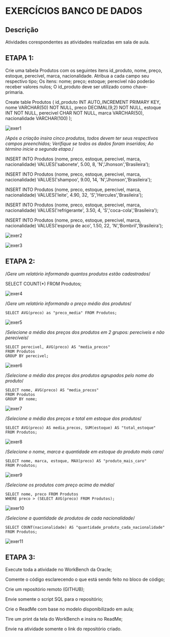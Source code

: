 # EXERCÍCIOS BANCO DE DADOS  
## Descrição
Atividades corespondentes as atividades realizadas em sala de aula. 
## ETAPA 1:
 Crie uma tabela Produtos com os seguintes itens id_produto, nome, preço,
 estoque, perecível, marca, nacionalidade.
 Atribua a cada campo seu respectivo tipo;
 Os itens: nome; preço; estoque; perecível não poderão receber valores nulos;
 O id_produto deve ser utilizado como chave-primaria.

Create table Produtos (
	id_produto INT AUTO_INCREMENT PRIMARY KEY,
	nome VARCHAR(50) NOT NULL,
	preco DECIMAL(9,2) NOT NULL,
	estoque INT NOT NULL,
	perecivel CHAR NOT NULL,
	marca VARCHAR(50),
	nacionalidade VARCHAR(100)
	);

 ![exer1](https://raw.githubusercontent.com/FabioCCamarg/Aula7BD/main/imagens/TabelaProdutos.png)
 
/*Após a criação insira cinco produtos, todos devem ter seus respectivos campos
preenchidos;
Verifique se todos os dados foram inseridos;
Ao término inicie a segunda etapa.*/

INSERT INTO Produtos (nome, preco, estoque, perecivel, marca, nacionalidade)
VALUES('sabonete', 5.00, 8, 'N','Jhonson','Brasileira');

INSERT INTO Produtos (nome, preco, estoque, perecivel, marca, nacionalidade)
VALUES('shampoo', 9.00, 14, 'N','Jhonson','Brasileira');
	
INSERT INTO Produtos (nome, preco, estoque, perecivel, marca, nacionalidade)
VALUES('leite', 4.90, 32, 'S','Hercules','Brasileira');

INSERT INTO Produtos (nome, preco, estoque, perecivel, marca, nacionalidade)
VALUES('refrigerante', 3.50, 4, 'S','coca-cola','Brasileira');

INSERT INTO Produtos (nome, preco, estoque, perecivel, marca, nacionalidade)
VALUES('esponja de aco', 1.50, 22, 'N','Bombril','Brasileira');

![exer2](https://raw.githubusercontent.com/FabioCCamarg/Aula7BD/main/imagens/Inser%C3%A7%C3%A3o5ProdutosTabela.png)

![exer3](https://raw.githubusercontent.com/FabioCCamarg/Aula7BD/main/imagens/SelecionadoTodosProdutos.png)

## ETAPA 2:
/*Gere um relatório informando quantos produtos estão cadastrados*/

SELECT COUNT(*) FROM Produtos;

![exer4](https://raw.githubusercontent.com/FabioCCamarg/Aula7BD/main/imagens/QtProdutosCadastrados.png)

/*Gere um relatório informando o preço médio dos produtos*/

	SELECT AVG(preco) as "preco_media" FROM Produtos;

![exer5](https://raw.githubusercontent.com/FabioCCamarg/Aula7BD/main/imagens/MediaProdutos.png)

/*Selecione a média dos preços dos produtos em 2 grupos: perecíveis e não
perecíveis*/
	
	SELECT perecivel, AVG(preco) AS "media_precos"
	FROM Produtos
	GROUP BY perecivel;

![exer6](https://raw.githubusercontent.com/FabioCCamarg/Aula7BD/main/imagens/MediaProdutosPereciveisNaoPereciveis.png)

/*Selecione a média dos preços dos produtos agrupados pelo nome do produto*/

	SELECT nome, AVG(preco) AS "media_precos"
	FROM Produtos
	GROUP BY nome;

![exer7](https://raw.githubusercontent.com/FabioCCamarg/Aula7BD/main/imagens/MediaPrecoNome.png)

/*Selecione a média dos preços e total em estoque dos produtos*/

	SELECT AVG(preco) AS media_precos, SUM(estoque) AS "total_estoque"
	FROM Produtos;

![exer8](https://raw.githubusercontent.com/FabioCCamarg/Aula7BD/main/imagens/MediaPrecoTotalEstoque.png)

/*Selecione o nome, marca e quantidade em estoque do produto mais caro*/

	SELECT nome, marca, estoque, MAX(preco) AS "produto_mais_caro"
	FROM Produtos; 

![exer9](https://raw.githubusercontent.com/FabioCCamarg/Aula7BD/main/imagens/NomeMarcaQtEstoqueMaisCaro.png)
 
/*Selecione os produtos com preço acima da média*/

	SELECT nome, preco FROM Produtos
	WHERE preco > (SELECT AVG(preco) FROM Produtos);

![exer10](https://raw.githubusercontent.com/FabioCCamarg/Aula7BD/main/imagens/ProdutosprecoAcimaMedia.png)

/*Selecione a quantidade de produtos de cada nacionalidade*/

	SELECT COUNT(nacionalidade) AS "quantidade_produto_cada_nacionalidade"
	FROM Produtos;	

 ![exer11](https://raw.githubusercontent.com/FabioCCamarg/Aula7BD/main/imagens/QtProdutoCadaNacionalidade.png)

 ## ETAPA 3: 
 Execute toda a atividade no WorkBench da Oracle;

Comente o código esclarecendo o que está sendo feito no bloco de código;

Crie um repositório remoto (GITHUB);

Envie somente o script SQL para o repositório;

Crie o ReadMe com base no modelo disponibilizado em aula;

Tire um print da tela do WorkBench e insira no ReadMe;

Envie na atividade somente o link do repositório criado.
